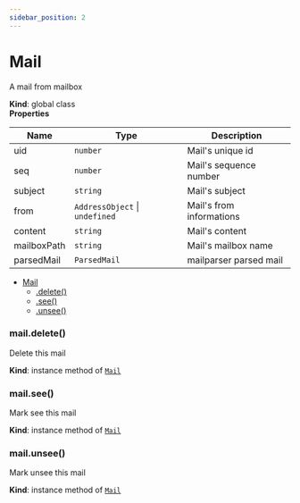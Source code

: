 ```yaml
---
sidebar_position: 2
---
```


# Mail

<a name="Mail"></a>

A mail from mailbox

**Kind**: global class  
**Properties**

| Name | Type | Description |
| --- | --- | --- |
| uid | <code>number</code> | Mail's unique id |
| seq | <code>number</code> | Mail's sequence number |
| subject | <code>string</code> | Mail's subject |
| from | <code>AddressObject</code> \| <code>undefined</code> | Mail's from informations |
| content | <code>string</code> | Mail's content |
| mailboxPath | <code>string</code> | Mail's mailbox name |
| parsedMail | <code>ParsedMail</code> | mailparser parsed mail |


* [Mail](#Mail)
    * [.delete()](#Mail+delete)
    * [.see()](#Mail+see)
    * [.unsee()](#Mail+unsee)

<a name="Mail+delete"></a>

### mail.delete()
Delete this mail

**Kind**: instance method of [<code>Mail</code>](#Mail)  
<a name="Mail+see"></a>

### mail.see()
Mark see this mail

**Kind**: instance method of [<code>Mail</code>](#Mail)  
<a name="Mail+unsee"></a>

### mail.unsee()
Mark unsee this mail

**Kind**: instance method of [<code>Mail</code>](#Mail)  
